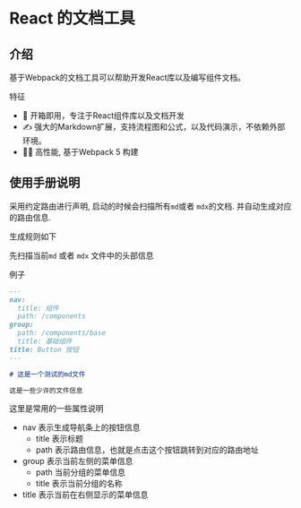 # React 的文档工具

## 介绍

基于Webpack的文档工具可以帮助开发React库以及编写组件文档。

特征

- 🌈 开箱即用，专注于React组件库以及文档开发
- ✍ 强大的Markdown扩展，支持流程图和公式，以及代码演示，不依赖外部环境。
- 🐱‍🏍 高性能, 基于Webpack 5 构建


## 使用手册说明

采用约定路由进行声明, 启动的时候会扫描所有`md`或者 `mdx`的文档. 并自动生成对应的路由信息.

生成规则如下

先扫描当前`md` 或者 `mdx` 文件中的头部信息

例子

```md
---
nav:
  title: 组件
  path: /components
group:
  path: /components/base
  title: 基础组件
title: Button 按钮
---

# 这是一个测试的md文件

这是一些少许的文件信息
```

这里是常用的一些属性说明

- nav 表示生成导航条上的按钮信息
    - title 表示标题
    - path  表示路由信息，也就是点击这个按钮跳转到对应的路由地址
- group 表示当前左侧的菜单信息
    - path  当前分组的菜单信息
    - title 表示当前分组的名称
- title 表示当前在右侧显示的菜单信息


